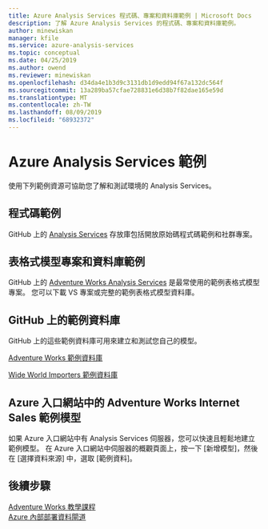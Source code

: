 ```yaml
---
title: Azure Analysis Services 程式碼、專案和資料庫範例 | Microsoft Docs
description: 了解 Azure Analysis Services 的程式碼、專案和資料庫範例。
author: minewiskan
manager: kfile
ms.service: azure-analysis-services
ms.topic: conceptual
ms.date: 04/25/2019
ms.author: owend
ms.reviewer: minewiskan
ms.openlocfilehash: d34da4e1b3d9c3131db1d9edd94f67a132dc564f
ms.sourcegitcommit: 13a289ba57cfae728831e6d38b7f82dae165e59d
ms.translationtype: MT
ms.contentlocale: zh-TW
ms.lasthandoff: 08/09/2019
ms.locfileid: "68932372"
---
```

# <a name="azure-analysis-services-samples"></a>Azure Analysis Services 範例

使用下列範例資源可協助您了解和測試環境的 Analysis Services。

## <a name="code-samples"></a>程式碼範例

GitHub 上的 [Analysis Services](https://github.com/Microsoft/Analysis-Services) 存放庫包括開放原始碼程式碼範例和社群專案。 

## <a name="tabular-model-project-and-database-samples"></a>表格式模型專案和資料庫範例

GitHub 上的 [Adventure Works Analysis Services](https://github.com/Microsoft/sql-server-samples/releases/tag/adventureworks-analysis-services) 是最常使用的範例表格式模型專案。 您可以下載 VS 專案或完整的範例表格式模型資料庫。


## <a name="sample-databases-on-github"></a>GitHub 上的範例資料庫

GitHub 上的這些範例資料庫可用來建立和測試您自己的模型。 

[Adventure Works 範例資料庫](https://github.com/Microsoft/sql-server-samples/releases/tag/adventureworks2014)

[Wide World Importers 範例資料庫](https://github.com/Microsoft/sql-server-samples/releases/tag/wide-world-importers-v1.0)

## <a name="adventure-works-internet-sales-sample-model-in-azure-portal"></a>Azure 入口網站中的 Adventure Works Internet Sales 範例模型

如果 Azure 入口網站中有 Analysis Services 伺服器，您可以快速且輕鬆地建立範例模型。 在 Azure 入口網站中伺服器的概觀頁面上，按一下 [新增模型]，然後在 [選擇資料來源] 中，選取 [範例資料]。



## <a name="next-steps"></a>後續步驟

[Adventure Works 教學課程](https://docs.microsoft.com/analysis-services/tutorial-tabular-1400/as-adventure-works-tutorial)   
[Azure 內部部署資料閘道](analysis-services-gateway.md)  
